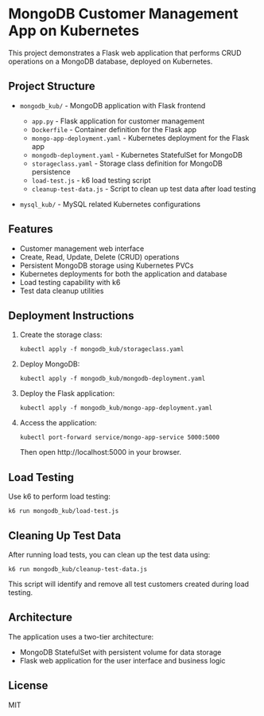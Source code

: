 # MongoDB Customer Management App on Kubernetes

This project demonstrates a Flask web application that performs CRUD operations on a MongoDB database, deployed on Kubernetes.

## Project Structure

- `mongodb_kub/` - MongoDB application with Flask frontend
  - `app.py` - Flask application for customer management
  - `Dockerfile` - Container definition for the Flask app
  - `mongo-app-deployment.yaml` - Kubernetes deployment for the Flask app
  - `mongodb-deployment.yaml` - Kubernetes StatefulSet for MongoDB
  - `storageclass.yaml` - Storage class definition for MongoDB persistence
  - `load-test.js` - k6 load testing script
  - `cleanup-test-data.js` - Script to clean up test data after load testing

- `mysql_kub/` - MySQL related Kubernetes configurations

## Features

- Customer management web interface
- Create, Read, Update, Delete (CRUD) operations
- Persistent MongoDB storage using Kubernetes PVCs
- Kubernetes deployments for both the application and database
- Load testing capability with k6
- Test data cleanup utilities

## Deployment Instructions

1. Create the storage class:
   ```
   kubectl apply -f mongodb_kub/storageclass.yaml
   ```

2. Deploy MongoDB:
   ```
   kubectl apply -f mongodb_kub/mongodb-deployment.yaml
   ```

3. Deploy the Flask application:
   ```
   kubectl apply -f mongodb_kub/mongo-app-deployment.yaml
   ```

4. Access the application:
   ```
   kubectl port-forward service/mongo-app-service 5000:5000
   ```
   Then open http://localhost:5000 in your browser.

## Load Testing

Use k6 to perform load testing:

```
k6 run mongodb_kub/load-test.js
```

## Cleaning Up Test Data

After running load tests, you can clean up the test data using:

```
k6 run mongodb_kub/cleanup-test-data.js
```

This script will identify and remove all test customers created during load testing.

## Architecture

The application uses a two-tier architecture:
- MongoDB StatefulSet with persistent volume for data storage
- Flask web application for the user interface and business logic

## License

MIT 